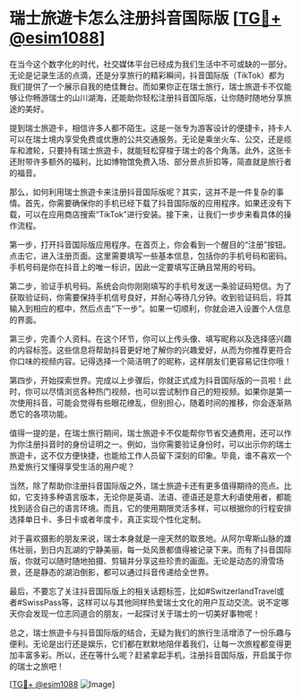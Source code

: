 # 瑞士旅遊卡怎么注册抖音国际版 [[TG💪+ @esim1088](https://t.me/s/esim1088)]

在当今这个数字化的时代，社交媒体平台已经成为我们生活中不可或缺的一部分。无论是记录生活的点滴，还是分享旅行的精彩瞬间，抖音国际版（TikTok）都为我们提供了一个展示自我的绝佳舞台。而如果你正在瑞士旅行，瑞士旅遊卡不仅能够让你畅游瑞士的山川湖海，还能助你轻松注册抖音国际版，让你随时随地分享旅途的美好。

提到瑞士旅遊卡，相信许多人都不陌生。这是一张专为游客设计的便捷卡，持卡人可以在瑞士境内享受免费或优惠的公共交通服务。无论是乘坐火车、公交，还是缆车和渡轮，只要持有瑞士旅遊卡，就能轻松穿梭于瑞士的各个角落。此外，这张卡还附带许多额外的福利，比如博物馆免费入场、部分景点折扣等，简直就是旅行者的福音。

那么，如何利用瑞士旅遊卡来注册抖音国际版呢？其实，这并不是一件复杂的事情。首先，你需要确保你的手机已经下载了抖音国际版的应用程序。如果还没有下载，可以在应用商店搜索“TikTok”进行安装。接下来，让我们一步步来看具体的操作流程。

第一步，打开抖音国际版应用程序。在首页上，你会看到一个醒目的“注册”按钮。点击它，进入注册页面。这里需要填写一些基本信息，包括你的手机号码和密码。手机号码是你在抖音上的唯一标识，因此一定要填写正确且常用的号码。

第二步，验证手机号码。系统会向你刚刚填写的手机号发送一条验证码短信。为了获取验证码，你需要保持手机信号良好，并耐心等待几分钟。收到验证码后，将其输入到相应的框中，然后点击“下一步”。如果一切顺利，你就会进入设置个人信息的界面。

第三步，完善个人资料。在这个环节，你可以上传头像、填写昵称以及选择感兴趣的内容标签。这些信息将帮助抖音更好地了解你的兴趣爱好，从而为你推荐更符合你口味的视频内容。记得选择一个简洁明了的昵称，这样朋友们更容易记住你哦！

第四步，开始探索世界。完成以上步骤后，你就正式成为抖音国际版的一员啦！此时，你可以尽情浏览各种热门视频，也可以尝试制作自己的短视频。如果你是第一次使用抖音，可能会觉得有些眼花缭乱，但别担心，随着时间的推移，你会逐渐熟悉它的各项功能。

值得一提的是，在瑞士旅行期间，瑞士旅遊卡不仅能帮你节省交通费用，还可以作为你注册抖音时的身份证明之一。例如，当你需要验证身份时，可以出示你的瑞士旅遊卡，这不仅方便快捷，也能给工作人员留下深刻的印象。毕竟，谁不喜欢一个热爱旅行又懂得享受生活的用户呢？

当然，除了帮助你注册抖音国际版之外，瑞士旅遊卡还有更多值得期待的亮点。比如，它支持多种语言版本，无论你是英语、法语、德语还是意大利语使用者，都能找到适合自己的语言环境。而且，它的使用期限灵活多样，可以根据你的行程安排选择单日卡、多日卡或者年度卡，真正实现个性化定制。

对于喜欢摄影的朋友来说，瑞士本身就是一座天然的取景地。从阿尔卑斯山脉的雄伟壮丽，到日内瓦湖的宁静美丽，每一处风景都值得被记录下来。而有了抖音国际版，你就可以随时随地拍摄、剪辑并分享这些珍贵的画面。无论是动态的滑雪场景，还是静态的湖泊倒影，都可以通过抖音传递给全世界。

最后，不要忘了关注抖音国际版上的相关话题标签，比如#SwitzerlandTravel或者#SwissPass等，这样可以与其他同样热爱瑞士文化的用户互动交流。说不定哪天你会发现一位志同道合的朋友，一起探讨关于瑞士的一切美好事物呢！

总之，瑞士旅遊卡与抖音国际版的结合，无疑为我们的旅行生活增添了一份乐趣与便利。无论是出行还是娱乐，它们都在默默地陪伴着我们，让每一次旅程都变得更加丰富多彩。所以，还在等什么呢？赶紧拿起手机，注册抖音国际版，开启属于你的瑞士之旅吧！

[[TG💪+ @esim1088](https://t.me/s/esim1088) ![Image](https://i.postimg.cc/4NQfJmqS/Snipaste-2025-05-13-00-14-12.png)]